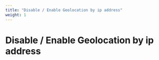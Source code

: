```yaml
---
title: "Disable / Enable Geolocation by ip address"
weight: 1
---
```


# Disable / Enable Geolocation by ip address

